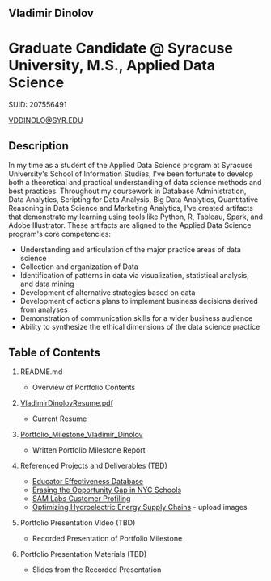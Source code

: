 ## Vladimir Dinolov
# Graduate Candidate @ Syracuse University, M.S., Applied Data Science
SUID: 207556491

VDDINOLO@SYR.EDU

## Description

In my time as a student of the Applied Data Science program at Syracuse University's School of Information Studies, I've been fortunate to develop both a theoretical and practical understanding of data science methods and best practices. Throughout my coursework in Database Administration, Data Analytics, Scripting for Data Analysis, Big Data Analytics, Quantitative Reasoning in Data Science and Marketing Analytics, I've created artifacts that demonstrate my learning using tools like Python, R, Tableau, Spark, and Adobe Illustrator. These artifacts are aligned to the Applied Data Science program's core competencies: 

* Understanding and articulation of the major practice areas of data science
* Collection and organization of Data
* Identification of patterns in data via visualization, statistical analysis, and data mining
* Development of alternative strategies based on data
* Development of actions plans to implement business decisions derived from analyses
* Demonstration of communication skills for a wider business audience
* Ability to synthesize the ethical dimensions of the data science practice

## Table of Contents
1. README.md 
    - Overview of Portfolio Contents

2. [VladimirDinolovResume.pdf](https://github.com/vladimir-dinolov/Syracuse-Portfolio-Milestone/blob/main/Vladimir_Dinolov_Resume.pdf)
    - Current Resume

3. [Portfolio_Milestone_Vladimir_Dinolov]()
    - Written Portfolio Milestone Report

4. Referenced Projects and Deliverables (TBD) 
    * [Educator Effectiveness Database](https://github.com/vladimir-dinolov/.git)
    * [Erasing the Opportunity Gap in NYC Schools](https://github.com/vladimir-dinolov/NYDOE.git)
    * [SAM Labs Customer Profiling](https://github.com/vladimir-dinolov/.git)
    * [Optimizing Hydroelectric Energy Supply Chains](https://github.com/vladimir-dinolov/Hydro.git) - upload images
  
5. Portfolio Presentation Video (TBD)
    - Recorded Presentation of Portfolio Milestone

6. Portfolio Presentation Materials (TBD) 
    - Slides from the Recorded Presentation
